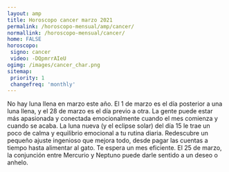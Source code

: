 ```yaml
---
layout: amp
title: Horoscopo cancer marzo 2021 
permalink: /horoscopo-mensual/amp/cancer/
normallink: /horoscopo-mensual/cancer/
home: FALSE
horoscopo:
 signo: cancer
 video: -DQpmrrAIeU
ogimg: /images/cancer_char.png
sitemap:
 priority: 1
 changefreq: 'monthly'
---
```



No hay luna llena en marzo este año. El 1 de marzo es el día posterior a una luna llena, y el 28 de marzo es el día previo a otra. La gente puede estar más apasionada y conectada emocionalmente cuando el mes comienza y cuando se acaba. La luna nueva (y el eclipse solar) del día 15 le trae un poco de calma y equilibrio emocional a tu rutina diaria. Redescubre un pequeño ajuste ingenioso que mejora todo, desde pagar las cuentas a tiempo hasta alimentar al gato. Te espera un mes eficiente. El 25 de marzo, la conjunción entre Mercurio y Neptuno puede darle sentido a un deseo o anhelo. 